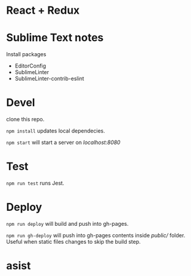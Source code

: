 # React + Redux

# Sublime Text notes
Install packages
- EditorConfig
- SublimeLinter
- SublimeLinter-contrib-eslint

# Devel
clone this repo.

```npm install``` updates local dependecies.

```npm start``` will start a server on *localhost:8080*

# Test
```npm run test``` runs Jest.

# Deploy
```npm run deploy``` will build and push into gh-pages.

```npm run gh-deploy``` will push into gh-pages contents inside *public/* folder. Useful when static files changes to skip the build step.
# asist
